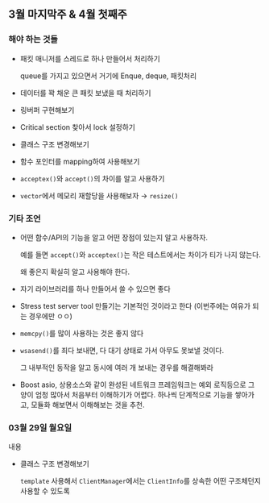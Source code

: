 ## 3월 마지막주 & 4월 첫째주

### 해야 하는 것들

- 패킷 매니저를 스레드로 하나 만들어서 처리하기

  queue를 가지고 있으면서 거기에 Enque, deque, 패킷처리

- 데이터를 꽉 채운 큰 패킷 보냈을 때 처리하기

- 링버퍼 구현해보기

- Critical section 찾아서 lock 설정하기

- 클래스 구조 변경해보기

- 함수 포인터를 mapping하여 사용해보기

- `acceptex()`와 `accept()`의 차이를 알고 사용하기

- `vector`에서 메모리 재할당을 사용해보자 → `resize()`

### 기타 조언

- 어떤 함수/API의 기능을 알고 어떤 장점이 있는지 알고 사용하자.

  예를 들면 `accept()`와 `acceptex()`는 작은 테스트에서는 차이가 티가 나지 않는다.

  왜 좋은지 확실히 알고 사용해야 한다.

- 자기 라이브러리를 하나 만들어서 쓸 수 있으면 좋다

- Stress test server tool 만들기는 기본적인 것이라고 한다 (이번주에는 여유가 되는 경우에만 ㅇㅇ)

- `memcpy()`를 많이 사용하는 것은 좋지 않다

- `wsasend()`를 죄다 보내면, 다 대기 상태로 가서 아무도 못보낼 것이다.

  그 내부적인 동작을 알고 동시에 여러 개 보내는 경우를 해결해봐라

- Boost asio, 상용소스와 같이 완성된 네트워크 프레임워크는 예외 로직등으로 그 양이 엄청 많아서 처음부터 이해하기가 어렵다. 하나씩 단계적으로 기능을 쌓아가고, 모듈화 해보면서 이해해보는 것을 추천.



### 03월 29일 월요일

내용

- 클래스 구조 변경해보기

  `template` 사용해서 `ClientManager`에서는 `ClientInfo`를 상속한 어떤 구조체던지 사용할 수 있도록


